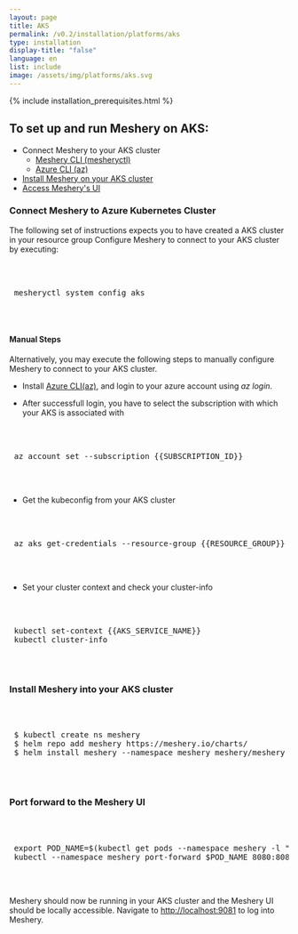 ```yaml
---
layout: page
title: AKS
permalink: /v0.2/installation/platforms/aks
type: installation
display-title: "false"
language: en
list: include
image: /assets/img/platforms/aks.svg
---
```


{% include installation_prerequisites.html %}

## To set up and run Meshery on AKS:

- Connect Meshery to your AKS cluster
  * [Meshery CLI (mesheryctl)](#connect-meshery-to-azure-kubernetes-cluster)
  * [Azure CLI (az)](https://docs.microsoft.com/en-us/cli/azure/install-azure-cli)
- [Install Meshery on your AKS cluster](#install-meshery-into-your-aks-cluster)
- [Access Meshery's UI](#port-forward-to-the-meshery-ui)

### Connect Meshery to Azure Kubernetes Cluster

The following set of instructions expects you to have created a AKS cluster in your resource group Configure Meshery to connect to your AKS cluster by executing:

 <pre class="codeblock-pre"><div class="codeblock">
 <div class="clipboardjs">
 mesheryctl system config aks
 </div></div>
 </pre>

#### Manual Steps

Alternatively, you may execute the following steps to manually configure Meshery to connect to your AKS cluster.

- Install [Azure CLI(az)](https://docs.microsoft.com/en-us/cli/azure/install-azure-cli), and login
to your azure account using *az login*.

- After successfull login, you have to select the subscription with which your AKS is associated with
 <pre class="codeblock-pre"><div class="codeblock">
 <div class="clipboardjs">
 az account set --subscription {{SUBSCRIPTION_ID}}
 </div></div>
 </pre>
- Get the kubeconfig from your AKS cluster
 <pre class="codeblock-pre"><div class="codeblock">
 <div class="clipboardjs">
 az aks get-credentials --resource-group {{RESOURCE_GROUP}} --name {{AKS_SERVICE_NAME}}
 </div></div>
 </pre>
- Set your cluster context and check your cluster-info
 <pre class="codeblock-pre"><div class="codeblock">
 <div class="clipboardjs">
 kubectl set-context {{AKS_SERVICE_NAME}}
 kubectl cluster-info
 </div></div>
 </pre>

### Install Meshery into your AKS cluster 

 <pre class="codeblock-pre"><div class="codeblock">
 <div class="clipboardjs">
 $ kubectl create ns meshery
 $ helm repo add meshery https://meshery.io/charts/
 $ helm install meshery --namespace meshery meshery/meshery
 </div></div>
 </pre>

### Port forward to the Meshery UI

 <pre class="codeblock-pre"><div class="codeblock">
 <div class="clipboardjs">
 export POD_NAME=$(kubectl get pods --namespace meshery -l "app.kubernetes.io/name=meshery,app.kubernetes.io/instance=meshery" -o jsonpath="{.items[0].metadata.name}")
 kubectl --namespace meshery port-forward $POD_NAME 8080:8080
 </div></div>
 </pre>

Meshery should now be running in your AKS cluster and the Meshery UI should be locally accessible. Navigate to [http://localhost:9081](http://localhost:9081) to log into Meshery.
